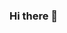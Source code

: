 ### Hi there 👋

<!--
**Nawhite1505/Nawhite1505** is a ✨ _special_ ✨ repository because its `README.md` (this file) appears on your GitHub profile.

Here are some ideas to get you started:

- 🔭 I’m currently working on becoming a software developer
- 🌱 I’m currently learning how to code in Java
- 👯 I’m looking to collaborate on designing programs that will help make a change
- 🤔 I’m looking for help with fully learning different programming languages
- 💬 Ask me about anything at all i am an open book!
- 📫 How to reach me: either by email(nawhite1505@gmail.com) or cell (330) 932-9339
- 😄 Pronouns: He/Him
- ⚡ Fun fact: I have been a bowler for about 15 years!
